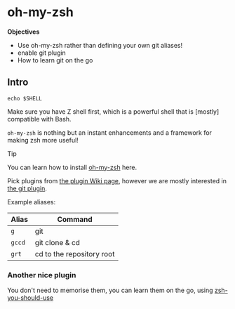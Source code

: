 # oh-my-zsh

**Objectives**

* Use oh-my-zsh rather than defining your own git aliases!
* enable git plugin
* How to learn git on the go

## Intro

```shell
echo $SHELL
```
Make sure you have Z shell first, which is a powerful shell that is [mostly] compatible with Bash.

`oh-my-zsh` is  nothing but an instant enhancements and a framework for making zsh more useful!

> [!TIP]
>
> You can learn how to install [oh-my-zsh](https://ohmyz.sh/) here.

Pick plugins from [the plugin Wiki page](https://github.com/ohmyzsh/ohmyzsh/wiki/Plugins), however we are mostly interested in [the git plugin](https://github.com/ohmyzsh/ohmyzsh/tree/master/plugins/git).

Example aliases:

| Alias  | Command                   |
| ------ | ------------------------- |
| `g`    | git                       |
| `gccd` | git clone & cd            |
| `grt`  | cd to the repository root |

### Another nice plugin

You don't need to memorise them, you can learn them on the go, using [zsh-you-should-use](https://github.com/MichaelAquilina/zsh-you-should-use)